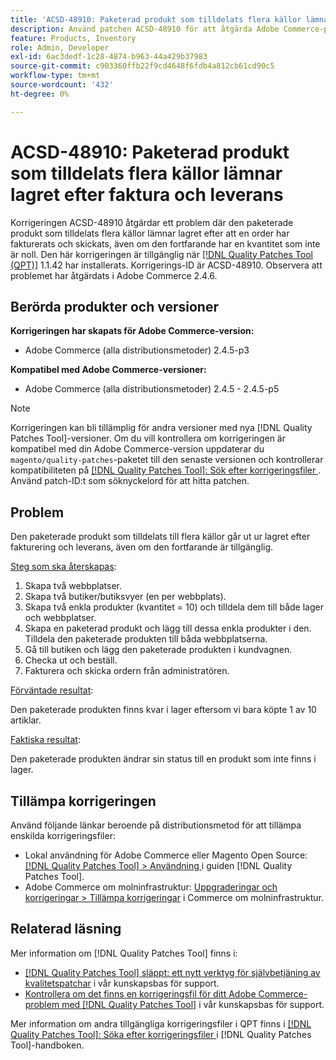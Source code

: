 ```yaml
---
title: 'ACSD-48910: Paketerad produkt som tilldelats flera källor lämnar lagret efter faktura och leverans'
description: Använd patchen ACSD-48910 för att åtgärda Adobe Commerce-problemet där den paketerade produkt som tilldelats flera källor går ut ur lagret efter att en order har fakturerats och skickats, även om den fortfarande har en kvantitet som inte är noll.
feature: Products, Inventory
role: Admin, Developer
exl-id: 6ac3dedf-1c28-4874-b963-44a429b37983
source-git-commit: c903360ffb22f9cd4648f6fdb4a812cb61cd90c5
workflow-type: tm+mt
source-wordcount: '432'
ht-degree: 0%

---
```


# ACSD-48910: Paketerad produkt som tilldelats flera källor lämnar lagret efter faktura och leverans

Korrigeringen ACSD-48910 åtgärdar ett problem där den paketerade produkt som tilldelats flera källor lämnar lagret efter att en order har fakturerats och skickats, även om den fortfarande har en kvantitet som inte är noll. Den här korrigeringen är tillgänglig när [[!DNL Quality Patches Tool (QPT)]](/help/announcements/adobe-commerce-announcements/magento-quality-patches-released-new-tool-to-self-serve-quality-patches.md) 1.1.42 har installerats. Korrigerings-ID är ACSD-48910. Observera att problemet har åtgärdats i Adobe Commerce 2.4.6.

## Berörda produkter och versioner

**Korrigeringen har skapats för Adobe Commerce-version:**

* Adobe Commerce (alla distributionsmetoder) 2.4.5-p3

**Kompatibel med Adobe Commerce-versioner:**

* Adobe Commerce (alla distributionsmetoder) 2.4.5 - 2.4.5-p5

>[!NOTE]
>
>Korrigeringen kan bli tillämplig för andra versioner med nya [!DNL Quality Patches Tool]-versioner. Om du vill kontrollera om korrigeringen är kompatibel med din Adobe Commerce-version uppdaterar du `magento/quality-patches`-paketet till den senaste versionen och kontrollerar kompatibiliteten på [[!DNL Quality Patches Tool]: Sök efter korrigeringsfiler ](https://experienceleague.adobe.com/tools/commerce-quality-patches/index.html). Använd patch-ID:t som söknyckelord för att hitta patchen.

## Problem

Den paketerade produkt som tilldelats till flera källor går ut ur lagret efter fakturering och leverans, även om den fortfarande är tillgänglig.

<u>Steg som ska återskapas</u>:

1. Skapa två webbplatser.
1. Skapa två butiker/butiksvyer (en per webbplats).
1. Skapa två enkla produkter (kvantitet = 10) och tilldela dem till både lager och webbplatser.
1. Skapa en paketerad produkt och lägg till dessa enkla produkter i den. Tilldela den paketerade produkten till båda webbplatserna.
1. Gå till butiken och lägg den paketerade produkten i kundvagnen.
1. Checka ut och beställ.
1. Fakturera och skicka ordern från administratören.

<u>Förväntade resultat</u>:

Den paketerade produkten finns kvar i lager eftersom vi bara köpte 1 av 10 artiklar.

<u>Faktiska resultat</u>:

Den paketerade produkten ändrar sin status till en produkt som inte finns i lager.

## Tillämpa korrigeringen

Använd följande länkar beroende på distributionsmetod för att tillämpa enskilda korrigeringsfiler:

* Lokal användning för Adobe Commerce eller Magento Open Source: [[!DNL Quality Patches Tool] > Användning ](https://experienceleague.adobe.com/docs/commerce-operations/tools/quality-patches-tool/usage.html) i guiden [!DNL Quality Patches Tool].
* Adobe Commerce om molninfrastruktur: [Uppgraderingar och korrigeringar > Tillämpa korrigeringar](https://experienceleague.adobe.com/docs/commerce-cloud-service/user-guide/develop/upgrade/apply-patches.html) i Commerce om molninfrastruktur.

## Relaterad läsning

Mer information om [!DNL Quality Patches Tool] finns i:

* [[!DNL Quality Patches Tool] släppt: ett nytt verktyg för självbetjäning av kvalitetspatchar](/help/announcements/adobe-commerce-announcements/magento-quality-patches-released-new-tool-to-self-serve-quality-patches.md) i vår kunskapsbas för support.
* [Kontrollera om det finns en korrigeringsfil för ditt Adobe Commerce-problem med  [!DNL Quality Patches Tool]](/help/support-tools/patches-available-in-qpt-tool/check-patch-for-magento-issue-with-magento-quality-patches.md) i vår kunskapsbas för support.

Mer information om andra tillgängliga korrigeringsfiler i QPT finns i [[!DNL Quality Patches Tool]: Söka efter korrigeringsfiler ](https://experienceleague.adobe.com/tools/commerce-quality-patches/index.html) i [!DNL Quality Patches Tool]-handboken.
